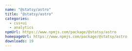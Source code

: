 ```yaml
---
name: "@statsy/astro"
title: "@statsy/astro"
categories:
  - css+ui
  - analytics
npmUrl: https://www.npmjs.com/package/@statsy/astro
homepageUrl: https://www.npmjs.com/package/@statsy/astro
downloads: 19
---
```

